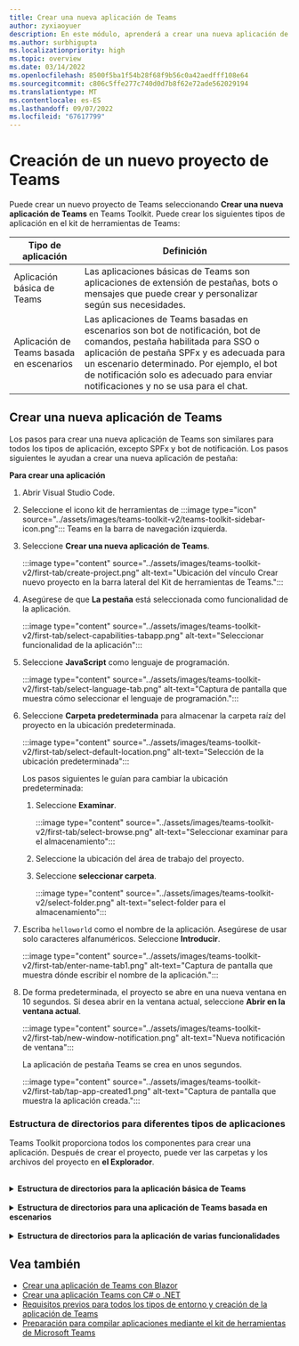 ```yaml
---
title: Crear una nueva aplicación de Teams
author: zyxiaoyuer
description: En este módulo, aprenderá a crear una nueva aplicación de Teams mediante el kit de herramientas de Teams.
ms.author: surbhigupta
ms.localizationpriority: high
ms.topic: overview
ms.date: 03/14/2022
ms.openlocfilehash: 8500f5ba1f54b28f68f9b56c0a42aedfff108e64
ms.sourcegitcommit: c806c5ffe277c740d0d7b8f62e72ade562029194
ms.translationtype: MT
ms.contentlocale: es-ES
ms.lasthandoff: 09/07/2022
ms.locfileid: "67617799"
---
```

# <a name="create-a-new-teams-project"></a>Creación de un nuevo proyecto de Teams

Puede crear un nuevo proyecto de Teams seleccionando **Crear una nueva aplicación de Teams** en Teams Toolkit. Puede crear los siguientes tipos de aplicación en el kit de herramientas de Teams:

| Tipo de aplicación | Definición |
| --- | --- |
| Aplicación básica de Teams | Las aplicaciones básicas de Teams son aplicaciones de extensión de pestañas, bots o mensajes que puede crear y personalizar según sus necesidades. |
| Aplicación de Teams basada en escenarios | Las aplicaciones de Teams basadas en escenarios son bot de notificación, bot de comandos, pestaña habilitada para SSO o aplicación de pestaña SPFx y es adecuada para un escenario determinado. Por ejemplo, el bot de notificación solo es adecuado para enviar notificaciones y no se usa para el chat. |

## <a name="create-a-new-teams-app"></a>Crear una nueva aplicación de Teams

Los pasos para crear una nueva aplicación de Teams son similares para todos los tipos de aplicación, excepto SPFx y bot de notificación. Los pasos siguientes le ayudan a crear una nueva aplicación de pestaña:

**Para crear una aplicación**

1. Abrir Visual Studio Code.

1. Seleccione el icono kit de herramientas de :::image type="icon" source="../assets/images/teams-toolkit-v2/teams-toolkit-sidebar-icon.png"::: Teams en la barra de navegación izquierda.

1. Seleccione **Crear una nueva aplicación de Teams**.

    :::image type="content" source="../assets/images/teams-toolkit-v2/first-tab/create-project.png" alt-text="Ubicación del vínculo Crear nuevo proyecto en la barra lateral del Kit de herramientas de Teams.":::

1. Asegúrese de que **La pestaña** está seleccionada como funcionalidad de la aplicación.

    :::image type="content" source="../assets/images/teams-toolkit-v2/first-tab/select-capabilities-tabapp.png" alt-text="Seleccionar funcionalidad de la aplicación":::

1. Seleccione **JavaScript** como lenguaje de programación.

    :::image type="content" source="../assets/images/teams-toolkit-v2/first-tab/select-language-tab.png" alt-text="Captura de pantalla que muestra cómo seleccionar el lenguaje de programación.":::

1. Seleccione **Carpeta predeterminada** para almacenar la carpeta raíz del proyecto en la ubicación predeterminada.

    :::image type="content" source="../assets/images/teams-toolkit-v2/first-tab/select-default-location.png" alt-text="Selección de la ubicación predeterminada":::

   Los pasos siguientes le guían para cambiar la ubicación predeterminada:

      1. Seleccione **Examinar**.

          :::image type="content" source="../assets/images/teams-toolkit-v2/first-tab/select-browse.png" alt-text="Seleccionar examinar para el almacenamiento":::

      1. Seleccione la ubicación del área de trabajo del proyecto.

      1. Seleccione **seleccionar carpeta**.

          :::image type="content" source="../assets/images/teams-toolkit-v2/select-folder.png" alt-text="select-folder para el almacenamiento":::

1. Escriba `helloworld` como el nombre de la aplicación. Asegúrese de usar solo caracteres alfanuméricos. Seleccione **Introducir**.

    :::image type="content" source="../assets/images/teams-toolkit-v2/first-tab/enter-name-tab1.png" alt-text="Captura de pantalla que muestra dónde escribir el nombre de la aplicación.":::

1. De forma predeterminada, el proyecto se abre en una nueva ventana en 10 segundos. Si desea abrir en la ventana actual, seleccione **Abrir en la ventana actual**.

    :::image type="content" source="../assets/images/teams-toolkit-v2/first-tab/new-window-notification.png" alt-text="Nueva notificación de ventana":::

   La aplicación de pestaña Teams se crea en unos segundos.

    :::image type="content" source="../assets/images/teams-toolkit-v2/first-tab/tap-app-created1.png" alt-text="Captura de pantalla que muestra la aplicación creada.":::


### <a name="directory-structure-for-different-app-types"></a>Estructura de directorios para diferentes tipos de aplicaciones

Teams Toolkit proporciona todos los componentes para crear una aplicación. Después de crear el proyecto, puede ver las carpetas y los archivos del proyecto en **el Explorador**.

<br>
<details>
<summary><b>Estructura de directorios para la aplicación básica de Teams</b></summary>

Tiene tres tipos diferentes de aplicación básica de Teams y la estructura de directorios es similar para todos los tipos de aplicaciones. En el ejemplo siguiente se muestra una estructura básica de directorios de aplicación de pestaña de Teams:

| Nombre de la carpeta | Contenido |
| --- | --- |
| `.fx/configs` | Archivos de configuración que el usuario puede personalizar para la aplicación teams. |
| - `.fx/configs/config.<envName>.json` | Archivo de configuración para cada entorno. |
| - `.fx/configs/azure.parameters.<envName>.json` | Archivo de parámetros para el aprovisionamiento de Azure BICEP para cada entorno. |
| - `.fx/configs/projectSettings.json` | Configuración global del proyecto que se aplica a todos los entornos. |
| `tabs` | Código para la funcionalidad Tab necesaria en tiempo de ejecución, como el aviso de privacidad, los términos de uso y las pestañas de configuración. |
| - `tabs/src/index.jsx` | Punto de entrada para la aplicación front-end, donde se representa el componente principal de la aplicación con `ReactDOM.render()` |
| - `tabs/src/components/App.jsx` | Código para controlar el enrutamiento de direcciones URL en la aplicación. Llama al [SDK del cliente de JavaScript de Microsoft Teams](../tabs/how-to/using-teams-client-sdk.md) para establecer la comunicación entre la aplicación y Teams. |
| - `tabs/src/components/Tab.jsx` | Código para implementar la interfaz de usuario de la aplicación. |
| - `tabs/src/components/TabConfig.jsx` | Código para implementar la interfaz de usuario que configura la aplicación. |
| `templates/appPackage` | Archivos de plantilla de manifiesto de aplicación e iconos de aplicación: color.png y outline.png. |
| - `templates/appPackage/manifest.template.json` | Manifiesto de aplicación para ejecutar la aplicación en un entorno local o remoto.  |
| `templates/azure` | Archivos de plantilla de BICEP |

> [!NOTE]
> Si tiene una aplicación de extensión de bot o mensaje, se agregan carpetas pertinentes a la estructura de directorios.

Para obtener más información sobre la estructura de directorios de los distintos tipos de aplicaciones básicas de Teams, consulte la tabla siguiente:

| Tipo de aplicación | Vínculos |
| --- | --- |
| Para la aplicación de pestaña | [Cree su primera aplicación de pestaña con JavaScript](../sbs-gs-javascript.yml) |
| Para la aplicación bot | [Cree su primera aplicación de bot con JavaScript](../sbs-gs-bot.yml) |
| Para la aplicación de extensión de mensaje | [Cree su primera aplicación de extensión de mensajes con JavaScript](../sbs-gs-msgext.yml) |

</details>
<br>
<details>
<summary><b>Estructura de directorios para una aplicación de Teams basada en escenarios</b></summary>

Tiene cuatro tipos diferentes de aplicaciones de Teams basadas en escenarios y la estructura de directorios es similar para todos los tipos de aplicaciones. En el ejemplo siguiente se muestra una estructura de directorio de la aplicación teams del bot de notificación basada en escenarios:

La nueva carpeta del proyecto contiene el siguiente contenido:

| Nombre de la carpeta | Contenido |
| --- | --- |
| `.fx` | Configuración de nivel de proyecto, configuración e información del entorno |
| `.vscode` | Archivos de código de VS para la depuración local |
| `bot` | Código fuente del bot |
| `templates` | Plantillas para el manifiesto de aplicación de Teams y los recursos de Azure correspondientes |

La implementación de notificación principal en la carpeta **bot** y contiene:

| Nombre de archivo | Contenido |
| --- | --- |
| `src/adaptiveCards/` | Plantillas para tarjeta adaptable  |
| `src/internal/` | Código de inicialización generado para la funcionalidad de notificación |
| `src/index.*s` | El punto de entrada para controlar los mensajes del bot y enviar notificaciones |
| `.gitignore` | Archivo para excluir archivos locales del proyecto de bot |
| `package.json` | El archivo de paquete npm para el proyecto de bot |

> [!NOTE]
> Si tiene un bot de comandos, una pestaña habilitada para SSO o una aplicación de pestaña SPFx, se agregan carpetas pertinentes a la estructura de directorios.

Para obtener más información sobre la estructura de directorios de diferentes tipos de aplicaciones de Teams basadas en escenarios, consulte la tabla siguiente:

| Tipo de aplicación | Vínculos |
| --- | --- |
| Para la aplicación de bot de notificación | [Enviar notificación a Teams](../sbs-gs-notificationbot.yml) |
| Para la aplicación de bot de comandos | [Crear un bot de comandos](../sbs-gs-commandbot.yml) |
| Para la aplicación de pestaña SPFx | [Crear una aplicación Teams con SPFx](../sbs-gs-spfx.yml) |

</details>
<br>
<details>
<summary><b>Estructura de directorios para la aplicación de varias funcionalidades</b></summary>

Puede agregar más características a la aplicación de Teams existente mediante agregar características. Por ejemplo, si agrega una aplicación de bot a la aplicación de pestaña existente, Teams Toolkit agrega la carpeta del bot con los archivos y el código pertinentes.

En la imagen siguiente se muestra la estructura de directorios de la aplicación de tabulación:

   :::image type="content" source="../assets/images/teams-toolkit-v2/tabapp-directory.png" alt-text="Estructura del directorio de la aplicación de tabulación":::

En la imagen siguiente se muestra la estructura de directorios de la aplicación de pestaña con la característica bot:

   :::image type="content" source="../assets/images/teams-toolkit-v2/tab-app-with-bot-app.png" alt-text="Tab app with bot app directory structure (Aplicación de tabulación con estructura de directorio de aplicación de bot)":::

</details>

## <a name="see-also"></a>Vea también

* [Crear una aplicación de Teams con Blazor](../sbs-gs-blazorupdate.yml)
* [Crear una aplicación Teams con C# o .NET](../sbs-gs-csharp.yml)
* [Requisitos previos para todos los tipos de entorno y creación de la aplicación de Teams](tools-prerequisites.md)
* [Preparación para compilar aplicaciones mediante el kit de herramientas de Microsoft Teams](build-environments.md)
